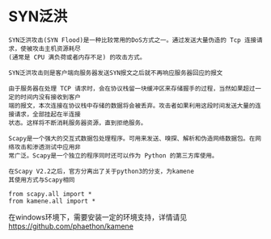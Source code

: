 # SYN泛洪

    SYN泛洪攻击(SYN Flood)是一种比较常用的DoS方式之一。通过发送大量伪造的 Tcp 连接请求，使被攻击主机资源耗尽
    (通常是 CPU 满负荷或者内存不足) 的攻击方式。
    
    SYN泛洪攻击则是客户端向服务器发送SYN报文之后就不再响应服务器回应的报文
    
    由于服务器在处理 TCP 请求时，会在协议栈留一块缓冲区来存储握手的过程，当然如果超过一定的时间内没有接收到客户
    端的报文，本次连接在协议栈中存储的数据将会被丢弃。攻击者如果利用这段时间发送大量的连接请求，全部挂起在半连接
    状态。这样将不断消耗服务器资源，直到拒绝服务。
    
    Scapy是一个强大的交互式数据包处理程序。可用来发送、嗅探、解析和伪造网络数据包。在网络攻击和渗透测试中应用非
    常广泛。Scapy是一个独立的程序同时还可以作为 Python 的第三方库使用。
    
    在Scapy V2.2之后，官方分离出了关于python3的分支，为kamene
    其使用方式与Scapy相同
    
    from scapy.all import *
    from kamene.all import *
    
在windows环境下，需要安装一定的环境支持，详情请见
<https://github.com/phaethon/kamene>